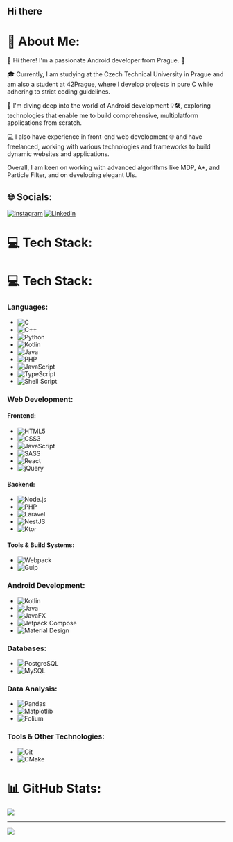 ## Hi there 

# 💫 About Me:
👋 Hi there! I'm a passionate Android developer from Prague. 📱

🎓 Currently, I am studying at the Czech Technical University in Prague and am also a student at 42Prague, where I develop projects in pure C while adhering to strict coding guidelines.

🚀 I'm diving deep into the world of Android development 💡🛠, exploring technologies that enable me to build comprehensive, multiplatform applications from scratch. <br>

💻 I also have experience in front-end web development 🌐 and have freelanced, working with various technologies and frameworks to build dynamic websites and applications.

Overall, I am keen on working with advanced algorithms like MDP, A*, and Particle Filter, and on developing elegant UIs.

## 🌐 Socials:
[![Instagram](https://img.shields.io/badge/Instagram-%23E4405F.svg?logo=Instagram&logoColor=white)](https://instagram.com/spread_on_bread) [![LinkedIn](https://img.shields.io/badge/LinkedIn-%230077B5.svg?logo=linkedin&logoColor=white)](https://linkedin.com/in/dpopovoff) 

# 💻 Tech Stack:

# 💻 Tech Stack:

### Languages:
- ![C](https://img.shields.io/badge/c-%2300599C.svg?style=for-the-badge&logo=c&logoColor=white) 
- ![C++](https://img.shields.io/badge/c++-%2300599C.svg?style=for-the-badge&logo=c%2B%2B&logoColor=white)
- ![Python](https://img.shields.io/badge/python-3670A0?style=for-the-badge&logo=python&logoColor=ffdd54) 
- ![Kotlin](https://img.shields.io/badge/kotlin-%237F52FF.svg?style=for-the-badge&logo=kotlin&logoColor=white) 
- ![Java](https://img.shields.io/badge/java-%23ED8B00.svg?style=for-the-badge&logo=openjdk&logoColor=white) 
- ![PHP](https://img.shields.io/badge/php-%23777BB4.svg?style=for-the-badge&logo=php&logoColor=white) 
- ![JavaScript](https://img.shields.io/badge/javascript-%23323330.svg?style=for-the-badge&logo=javascript&logoColor=%23F7DF1E) 
- ![TypeScript](https://img.shields.io/badge/typescript-%23007ACC.svg?style=for-the-badge&logo=typescript&logoColor=white) 
- ![Shell Script](https://img.shields.io/badge/shell_script-%23121011.svg?style=for-the-badge&logo=gnu-bash&logoColor=white)

### Web Development:
#### Frontend:
- ![HTML5](https://img.shields.io/badge/html5-%23E34F26.svg?style=for-the-badge&logo=html5&logoColor=white)
- ![CSS3](https://img.shields.io/badge/css3-%231572B6.svg?style=for-the-badge&logo=css3&logoColor=white)
- ![JavaScript](https://img.shields.io/badge/javascript-%23323330.svg?style=for-the-badge&logo=javascript&logoColor=%23F7DF1E) 
- ![SASS](https://img.shields.io/badge/sass-%23CC6699.svg?style=for-the-badge&logo=sass&logoColor=white) 
- ![React](https://img.shields.io/badge/react-%2361DAFB.svg?style=for-the-badge&logo=react&logoColor=white)
- ![jQuery](https://img.shields.io/badge/jquery-%230769AD.svg?style=for-the-badge&logo=jquery&logoColor=white)

#### Backend:
- ![Node.js](https://img.shields.io/badge/node.js-%2343853D.svg?style=for-the-badge&logo=node.js&logoColor=white) 
- ![PHP](https://img.shields.io/badge/php-%23777BB4.svg?style=for-the-badge&logo=php&logoColor=white) 
- ![Laravel](https://img.shields.io/badge/laravel-%23FF2D20.svg?style=for-the-badge&logo=laravel&logoColor=white)
- ![NestJS](https://img.shields.io/badge/nestjs-%23E0234E.svg?style=for-the-badge&logo=nestjs&logoColor=white)
- ![Ktor](https://img.shields.io/badge/ktor-%232B6CB0.svg?style=for-the-badge&logo=ktor&logoColor=white)

#### Tools & Build Systems:
- ![Webpack](https://img.shields.io/badge/webpack-%238DD6F9.svg?style=for-the-badge&logo=webpack&logoColor=black)
- ![Gulp](https://img.shields.io/badge/gulp-%23CF4647.svg?style=for-the-badge&logo=gulp&logoColor=white)

### Android Development:
- ![Kotlin](https://img.shields.io/badge/kotlin-%237F52FF.svg?style=for-the-badge&logo=kotlin&logoColor=white) 
- ![Java](https://img.shields.io/badge/java-%23ED8B00.svg?style=for-the-badge&logo=openjdk&logoColor=white) 
- ![JavaFX](https://img.shields.io/badge/javafx-%23FF0000.svg?style=for-the-badge&logo=javafx&logoColor=white) 
- ![Jetpack Compose](https://img.shields.io/badge/Jetpack%20Compose-%2300C4CC.svg?style=for-the-badge&logo=jetpackcompose&logoColor=white)
- ![Material Design](https://img.shields.io/badge/Material%20Design-%23C75E26.svg?style=for-the-badge&logo=materialdesign&logoColor=white)

### Databases:
- ![PostgreSQL](https://img.shields.io/badge/postgres-%23316192.svg?style=for-the-badge&logo=postgresql&logoColor=white) 
- ![MySQL](https://img.shields.io/badge/mysql-%234479A1.svg?style=for-the-badge&logo=mysql&logoColor=white) 

### Data Analysis:
- ![Pandas](https://img.shields.io/badge/pandas-%23150458.svg?style=for-the-badge&logo=pandas&logoColor=white) 
- ![Matplotlib](https://img.shields.io/badge/Matplotlib-%23ffffff.svg?style=for-the-badge&logo=Matplotlib&logoColor=black)
- ![Folium](https://img.shields.io/badge/folium-%231040A3.svg?style=for-the-badge&logo=folium&logoColor=white)

### Tools & Other Technologies:
- ![Git](https://img.shields.io/badge/git-%23F05033.svg?style=for-the-badge&logo=git&logoColor=white) 
- ![CMake](https://img.shields.io/badge/CMake-%23008FBA.svg?style=for-the-badge&logo=cmake&logoColor=white)
# 📊 GitHub Stats:
![](https://github-readme-stats.vercel.app/api/top-langs/?username=Popovart&theme=dark&hide_border=false&include_all_commits=true&count_private=true&layout=compact)

---
[![](https://visitcount.itsvg.in/api?id=Popovart&icon=5&color=0)](https://visitcount.itsvg.in)

<!-- Proudly created with GPRM ( https://gprm.itsvg.in ) -->

